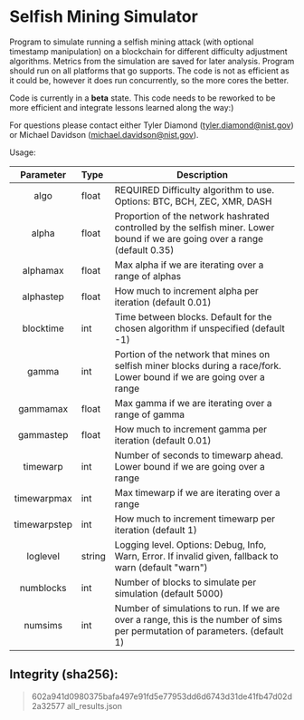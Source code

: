 # Selfish Mining Simulator

Program to simulate running a selfish mining attack (with optional timestamp manipulation) on a blockchain for different difficulty adjustment algorithms. Metrics from the simulation are saved for later analysis. Program should run on all platforms that go supports. The code is not as efficient as it could be, however it does run concurrently, so the more cores the better.

Code is currently in a **beta** state. This code needs to be reworked to be more efficient and integrate lessons learned along the way:)

For questions please contact either Tyler Diamond (tyler.diamond@nist.gov) or Michael Davidson (michael.davidson@nist.gov).

Usage:

|   Parameter   |   Type   |   Description   |
|:-------------:|:---------|-----------------|
| algo | float |  REQUIRED Difficulty algorithm to use. Options: BTC, BCH, ZEC, XMR, DASH |
| alpha | float | Proportion of the network hashrated controlled by the selfish miner. Lower bound if we are going over a range (default 0.35) |
| alphamax | float | Max alpha if we are iterating over a range of alphas |
| alphastep | float |  How much to increment alpha per iteration (default 0.01) |
| blocktime | int | Time between blocks. Default for the chosen algorithm if unspecified (default -1) |
| gamma | int | Portion of the network that mines on selfish miner blocks during a race/fork. Lower bound if we are going over a range |
| gammamax | float | Max gamma if we are iterating over a range of gamma |
| gammastep | float |  How much to increment gamma per iteration (default 0.01) |
| timewarp | int | Number of seconds to timewarp ahead. Lower bound if we are going over a range |
| timewarpmax | int | Max timewarp if we are iterating over a range
| timewarpstep | int | How much to increment timewarp per iteration (default 1) |
| loglevel | string | Logging level. Options: Debug, Info, Warn, Error. If invalid given, fallback to warn (default "warn") |
| numblocks | int | Number of blocks to simulate per simulation (default 5000) |
| numsims | int |  Number of simulations to run. If we are over a range, this is the number of sims per permutation of parameters. (default 1) |

## Integrity (sha256):
> 602a941d0980375bafa497e91fd5e77953dd6d6743d31de41fb47d02d2a32577  all_results.json
